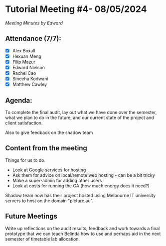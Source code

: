 # Tutorial Meeting #4- 08/05/2024

*Meeting Minutes by Edward*

## Attendance (7/7):

- [X] Alex Boxall
- [X] Hexuan Meng
- [X] Filip Mazur
- [X] Edward Nivison
- [X] Rachel Cao
- [X] Sineeha Kodwani
- [X] Matthew Cawley

## Agenda:

To complete the final audit, lay out what we have done over the semester, what we plan to do in the future, and our current state of the project and client satisfaction.

Also to give feedback on the shadow team

## Content from the meeting

Things for us to do.

- Look at Google services for hosting
- Ask them for advice on local/remote web hosting - can be a bit tricky
- Make a super-admin for adding other users
- Look at costs for running the GA (how much energy does it need?)

Shadow team now has their project hosted using Melbourne IT university servers to host on the domain "picture.au".

## Future Meetings

Write up reflections on the audit results, feedback and work towards a final prototype that we can teach Belinda how to use and perhaps aid in the next semester of timetable lab allocation.
